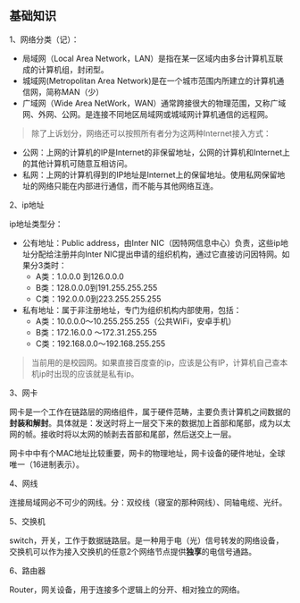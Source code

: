

## 基础知识
1、网络分类（记）：

- 局域网（Local Area Network，LAN）是指在某一区域内由多台计算机互联成的计算机组，封闭型。
- 城域网(Metropolitan Area Network)是在一个城市范围内所建立的计算机通信网，简称MAN（少）
- 广域网（Wide Area NetWork，WAN）通常跨接很大的物理范围，又称广域网、外网、公网。是连接不同地区局域网或城域网计算机通信的远程网。

>除了上诉划分，网络还可以按照所有者分为这两种Internet接入方式：

- 公网：上网的计算机的IP是Internet的非保留地址，公网的计算机和Internet上的其他计算机可随意互相访问。
- 私网：上网的计算机得到的IP地址是Internet上的保留地址。使用私网保留地址的网络只能在内部进行通信，而不能与其他网络互连。

2、ip地址

ip地址类型分：

- 公有地址：Public address，由Inter NIC（因特网信息中心）负责，这些ip地址分配给注册并向Inter NIC提出申请的组织机构，通过它直接访问因特网。如果分3类时：
   - A类：1.0.0.0 到126.0.0.0
   - B类：128.0.0.0到191.255.255.255
   - C类：192.0.0.0到223.255.255.255
- 私有地址：属于非注册地址，专门为组织机构内部使用，包括：
   - A类：10.0.0.0～10.255.255.255（公共WiFi，安卓手机）
   - B类：172.16.0.0 ～172.31.255.255
   - C类：192.168.0.0～192.168.255.255
>当前用的是校园网。如果直接百度查的ip，应该是公有IP，计算机自己查本机ip时出现的应该就是私有ip。 

3、网卡

网卡是一个工作在链路层的网络组件，属于硬件范畴，主要负责计算机之间数据的**封装和解封**。具体就是：发送时将上一层交下来的数据加上首部和尾部，成为以太网的帧。接收时将以太网的帧剥去首部和尾部，然后送交上一层。

网卡中中有个MAC地址比较重要，网卡的物理地址，网卡设备的硬件地址，全球唯一（16进制表示）。

4、网线

连接局域网必不可少的网线。分：双绞线（寝室的那种网线）、同轴电缆、光纤。

5、交换机

switch，开关，工作于数据链路层。是一种用于电（光）信号转发的网络设备，交换机可以作为接入交换机的任意2个网络节点提供**独享**的电信号通路。

6、路由器

Router，网关设备，用于连接多个逻辑上的分开、相对独立的网络。